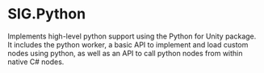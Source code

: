 # SIG.Python

Implements high-level python support using the Python for Unity package. It includes the python worker, a basic API to implement and load custom nodes using python, as well as an API to call python nodes from within native C# nodes.